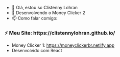 - 👋 Olá, estou so Clístenny Lohran
- 🌱 Desenvolvendo o Money Clicker 2
- 📫 Como falar comigo:

<h3>⚡ Meu Site: https://clistennylohran.github.io/</h3>

- Money Clicker 1: https://moneyclickerbr.netlify.app
- Desenvolvido com React
